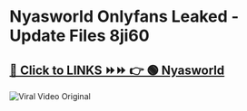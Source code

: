 
 # Nyasworld Onlyfans Leaked - Update Files 8ji60

## <h2><a href="https://clipsfans.com/Nyasworld&ref=git">🔗 Click to LINKS ⏩⏩ 👉 🟢 Nyasworld </a></h2>

<a href="https://clipsfans.com/Nyasworld&ref=git" rel="nofollow" data-target="animated-image.originalLink"><img src="https://i.ibb.co.com/xMMVF88/686577567.gif" alt="Viral Video Original" style="max-width: 100%; display: inline-block;" data-target="animated-image.originalImage"></a>

